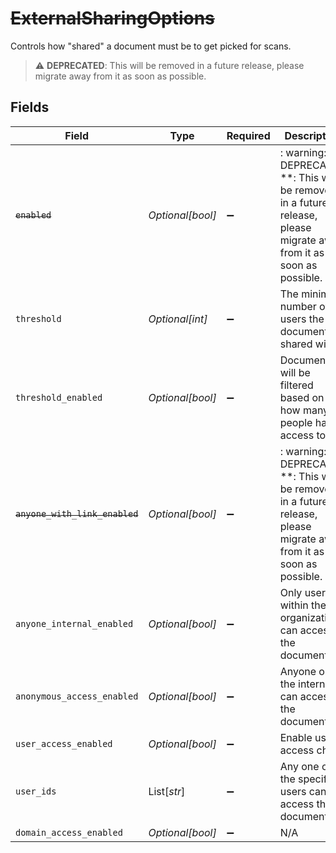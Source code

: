 # ~~ExternalSharingOptions~~

Controls how "shared" a document must be to get picked for scans.

> :warning: **DEPRECATED**: This will be removed in a future release, please migrate away from it as soon as possible.


## Fields

| Field                                                                                                                   | Type                                                                                                                    | Required                                                                                                                | Description                                                                                                             |
| ----------------------------------------------------------------------------------------------------------------------- | ----------------------------------------------------------------------------------------------------------------------- | ----------------------------------------------------------------------------------------------------------------------- | ----------------------------------------------------------------------------------------------------------------------- |
| ~~`enabled`~~                                                                                                           | *Optional[bool]*                                                                                                        | :heavy_minus_sign:                                                                                                      | : warning: ** DEPRECATED **: This will be removed in a future release, please migrate away from it as soon as possible. |
| `threshold`                                                                                                             | *Optional[int]*                                                                                                         | :heavy_minus_sign:                                                                                                      | The minimum number of users the document is shared with.                                                                |
| `threshold_enabled`                                                                                                     | *Optional[bool]*                                                                                                        | :heavy_minus_sign:                                                                                                      | Documents will be filtered based on how many people have access to it.                                                  |
| ~~`anyone_with_link_enabled`~~                                                                                          | *Optional[bool]*                                                                                                        | :heavy_minus_sign:                                                                                                      | : warning: ** DEPRECATED **: This will be removed in a future release, please migrate away from it as soon as possible. |
| `anyone_internal_enabled`                                                                                               | *Optional[bool]*                                                                                                        | :heavy_minus_sign:                                                                                                      | Only users within the organization can access the document.                                                             |
| `anonymous_access_enabled`                                                                                              | *Optional[bool]*                                                                                                        | :heavy_minus_sign:                                                                                                      | Anyone on the internet can access the document.                                                                         |
| `user_access_enabled`                                                                                                   | *Optional[bool]*                                                                                                        | :heavy_minus_sign:                                                                                                      | Enable user access check                                                                                                |
| `user_ids`                                                                                                              | List[*str*]                                                                                                             | :heavy_minus_sign:                                                                                                      | Any one of the specified users can access the document.                                                                 |
| `domain_access_enabled`                                                                                                 | *Optional[bool]*                                                                                                        | :heavy_minus_sign:                                                                                                      | N/A                                                                                                                     |